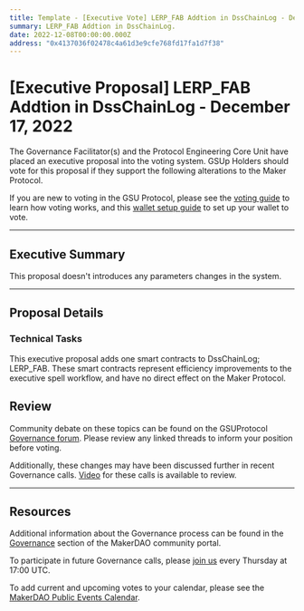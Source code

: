 ```yaml
---
title: Template - [Executive Vote] LERP_FAB Addtion in DssChainLog - December 17, 2022
summary: LERP_FAB Addtion in DssChainLog.
date: 2022-12-08T00:00:00.000Z
address: "0x4137036f02478c4a61d3e9cfe768fd17fa1d7f38"
---
```


# [Executive Proposal] LERP_FAB Addtion in DssChainLog - December 17, 2022

The Governance Facilitator(s) and the Protocol Engineering Core Unit have placed an executive proposal into the voting system. GSUp Holders should vote for this proposal if they support the following alterations to the Maker Protocol.

If you are new to voting in the GSU Protocol, please see the [voting guide](https://community-development.makerdao.com/en/learn/governance/how-voting-works/) to learn how voting works, and this [wallet setup guide](https://community-development.makerdao.com/en/learn/governance/voting-setup/) to set up your wallet to vote.

---

## Executive Summary

This proposal doesn't introduces any parameters changes in the system.

---

## Proposal Details

### Technical Tasks

This executive proposal adds one smart contracts to DssChainLog; LERP_FAB. These smart contracts represent efficiency improvements to the executive spell workflow, and have no direct effect on the Maker Protocol.

## Review

Community debate on these topics can be found on the GSUProtocol [Governance forum](https://forum.makerdao.com/). Please review any linked threads to inform your position before voting.

Additionally, these changes may have been discussed further in recent Governance calls. [Video](https://www.youtube.com/playlist?list=PLLzkWCj8ywWNq5-90-Id6VPSsrk4OWVan) for these calls is available to review.

---

## Resources

Additional information about the Governance process can be found in the [Governance](https://community-development.makerdao.com/en/learn/governance) section of the MakerDAO community portal.

To participate in future Governance calls, please [join us](https://github.com/makerdao/community/tree/master/governance/governance-and-risk-meetings) every Thursday at 17:00 UTC.

To add current and upcoming votes to your calendar, please see the [MakerDAO Public Events Calendar](https://calendar.google.com/calendar/embed?src=makerdao.com_3efhm2ghipksegl009ktniomdk%40group.calendar.google.com&ctz=UTC&mode=week&showCalendars=0&showPrint=0).
